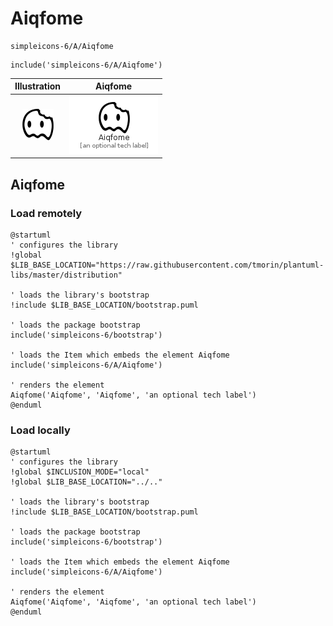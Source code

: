 # Aiqfome


```text
simpleicons-6/A/Aiqfome
```

```text
include('simpleicons-6/A/Aiqfome')
```



| Illustration | Aiqfome |
| :---: | :---: |
| ![illustration for Illustration](../../simpleicons-6/A/Aiqfome.png) | ![illustration for Aiqfome](../../simpleicons-6/A/Aiqfome.Local.png) |




## Aiqfome

### Load remotely
```plantuml
@startuml
' configures the library
!global $LIB_BASE_LOCATION="https://raw.githubusercontent.com/tmorin/plantuml-libs/master/distribution"

' loads the library's bootstrap
!include $LIB_BASE_LOCATION/bootstrap.puml

' loads the package bootstrap
include('simpleicons-6/bootstrap')

' loads the Item which embeds the element Aiqfome
include('simpleicons-6/A/Aiqfome')

' renders the element
Aiqfome('Aiqfome', 'Aiqfome', 'an optional tech label')
@enduml
```

### Load locally
```plantuml
@startuml
' configures the library
!global $INCLUSION_MODE="local"
!global $LIB_BASE_LOCATION="../.."

' loads the library's bootstrap
!include $LIB_BASE_LOCATION/bootstrap.puml

' loads the package bootstrap
include('simpleicons-6/bootstrap')

' loads the Item which embeds the element Aiqfome
include('simpleicons-6/A/Aiqfome')

' renders the element
Aiqfome('Aiqfome', 'Aiqfome', 'an optional tech label')
@enduml
```

